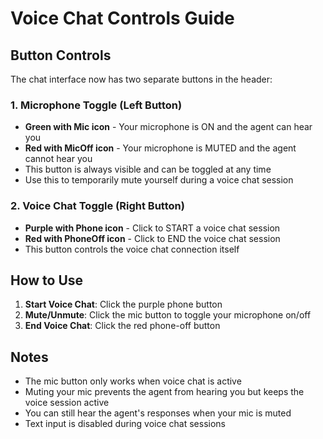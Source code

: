 # Voice Chat Controls Guide

## Button Controls

The chat interface now has two separate buttons in the header:

### 1. Microphone Toggle (Left Button)
- **Green with Mic icon** - Your microphone is ON and the agent can hear you
- **Red with MicOff icon** - Your microphone is MUTED and the agent cannot hear you
- This button is always visible and can be toggled at any time
- Use this to temporarily mute yourself during a voice chat session

### 2. Voice Chat Toggle (Right Button)
- **Purple with Phone icon** - Click to START a voice chat session
- **Red with PhoneOff icon** - Click to END the voice chat session
- This button controls the voice chat connection itself

## How to Use

1. **Start Voice Chat**: Click the purple phone button
2. **Mute/Unmute**: Click the mic button to toggle your microphone on/off
3. **End Voice Chat**: Click the red phone-off button

## Notes

- The mic button only works when voice chat is active
- Muting your mic prevents the agent from hearing you but keeps the voice session active
- You can still hear the agent's responses when your mic is muted
- Text input is disabled during voice chat sessions 